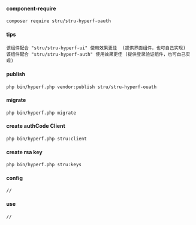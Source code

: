 #### component-require

```
composer require stru/stru-hyperf-oauth
```

#### tips
```
该组件配合 "stru/stru-hyperf-ui" 使用效果更佳  (提供界面组件，也可自己实现)
该组件配合 "stru/stru-hyperf-auth" 使用效果更佳 (提供登录验证组件，也可自己实现)
```

#### publish

```
php bin/hyperf.php vendor:publish stru/stru-hyperf-ouath
```

#### migrate

```
php bin/hyperf.php migrate
```

#### create authCode Client
```
php bin/hyperf.php stru:client
```

#### create rsa key
```
php bin/hyperf.php stru:keys
```

####  config
```
//
```
#### use
```
//
```
